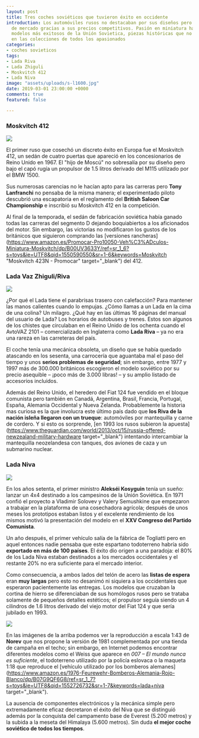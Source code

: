 ```yaml
---
layout: post
title: Tres coches soviéticos que tuvieron éxito en occidente
introduction: Los automóviles rusos no destacaban por sus diseños pero ganaron nichos
  de mercado gracias a sus precios competitivos. Pasión en miniatura ha reunido los
  modelos más exitosos de la Unión Sovietica, piezas históricas que no pueden faltar
  en las colecciones de todos los apasionados
categories:
- coches sovieticos
tags:
- Lada Riva
- Lada Zhiguli
- Moskvitch 412
- Lada Niva
image: "assets/uploads/s-l1600.jpg"
date: 2019-03-01 23:00:00 +0000
comments: true
featured: false

---
```

### Moskvitch 412

<img src="https://i.ebayimg.com/images/g/6s4AAOSwzGBb5fZH/s-l1600.jpg" class="responsive-img center">

El primer ruso que cosechó un discreto éxito en Europa fue el Moskvitch 412, un sedán de cuatro puertas que apareció en los concesionarios de Reino Unido en 1967. El "hijo de Moscú" no sobresalía por su diseño pero bajo el capó rugía un propulsor de 1.5 litros derivado del M115 utilizado por el BMW 1500.

Sus numerosas carencias no le hacían apto para las carreras pero **Tony Lanfranchi** no pensaba de la misma manera; el experimentado piloto descubrió una escapatoria en el reglamento del **British Saloon Car Championship** e inscribió su Moskvitch 412 en la competición.

Al final de la temporada, el sedán de fabricación soviética había ganado todas las carreras del segmento D dejando boquiabiertos a los aficionados del motor. Sin embargo, las victorias no modificaron los gustos de los británicos que siguieron comprando las [versiones rancheras](https://www.amazon.es/Promocar-Pro10050-Veh%C3%ADculos-Miniatura-Moskvitch/dp/B00UV3633Y/ref=sr_1_6?s=toys&ie=UTF8&qid=1550590550&sr=1-6&keywords=Moskvitch "Moskvitch 423N - Promocar" target="_blank") del 412.

### Lada Vaz Zhiguli/Riva

<img src="https://images-na.ssl-images-amazon.com/images/I/41cT1lRpPKL.jpg" class="responsive-img center">

¿Por qué el Lada tiene el parabrisas trasero con calefacción? Para mantener las manos calientes cuando lo empujas. ¿Cómo llamas a un Lada en la cima de una colina? Un milagro. ¿Qué hay en las últimas 16 páginas del manual del usuario de Lada? Los horarios de autobuses y trenes. Estos son algunos de los chistes que circulaban en el Reino Unido de los ochenta cuando el AvtoVAZ 2101 – comercializado en Inglaterra como **Lada Riva** – ya no era una rareza en las carreteras del país.

El coche tenía una mecánica obsoleta, un diseño que se había quedado atascando en los sesenta, una carrocería que aguantaba mal el paso del tiempo y unos **serios problemas de seguridad**; sin embargo, entre 1977 y 1997 más de 300.000 británicos escogieron el modelo soviético por su precio asequible – ¡poco más de 3.000 libras! – y su amplio listado de accesorios incluidos.

Además del Reino Unido, el heredero del Fiat 124 fue vendido en el bloque comunista pero también en Canadá, Argentina, Brasil, Francia, Portugal, España, Alemania Occidental y Nueva Zelanda. Probablemente la historia mas curiosa es la que involucra este último país dado que **los Riva de la nación isleña llegaron con un trueque**: automóviles por mantequilla y carne de cordero. Y si esto os sorprende, [en 1993 los rusos subieron la apuesta](https://www.theguardian.com/world/2013/oct/15/russia-offered-newzealand-military-hardware target="_blank") intentando intercambiar la mantequilla neozelandesa con tanques, dos aviones de caza y un submarino nuclear.

### Lada Niva

<img src="https://images-na.ssl-images-amazon.com/images/I/61W15F6h7RL._SL1000_.jpg" class="responsive-img center">

En los años setenta, el primer ministro **Alekséi Kosyguin** tenía un sueño: lanzar un 4x4 destinado a los campesinos de la Unión Soviética. En 1971 confió el proyecto a Vladimir Solovev y Valery Semushkine que empezaron a trabajar en la plataforma de una cosechadora agrícola; después de unos meses los prototipos estaban listos y el excelente rendimiento de los mismos motivó la presentación del modelo en el **XXV Congreso del Partido Comunista**.

Un año después, el primer vehículo salía de la fábrica de Togliatti pero en aquel entonces nadie pensaba que este espartano todoterreno habría sido **exportado en más de 100 países**. El éxito dio origen a una paradoja: el 80% de los Lada Niva estaban destinados a los mercados occidentales y el restante 20% no era suficiente para el mercado interior.

Como consecuencia, a ambos lados del telón de acero las **listas de espera** eran **muy largas** pero esto no desanimó ni siquiera a los occidentales que esperaron pacientemente las entregas. Los modelos que cruzaban la cortina de hierro se diferenciaban de sus homólogos rusos pero se trataba solamente de pequeños detalles estéticos; el propulsor seguía siendo un 4 cilindros de 1.6 litros derivado del viejo motor del Fiat 124 y que sería jubilado en 1993.

<img src="https://images-na.ssl-images-amazon.com/images/I/619uIaOsHyL._SL1000_.jpg" class="responsive-img center">

En las imágenes de la arriba podemos ver la reproducción a escala 1:43 de **Norev** que nos propone la versión de 1981 complementada por una tienda de campaña en el techo; sin embargo, en Internet podemos encontrar diferentes modelos como el Weiss que aparece en _007 – El mundo nunca es suficiente_, el todoterreno utilizado por la policía eslovaca o la maqueta 1:18 que reproduce el [vehículo utilizado por los bomberos alemanes](https://www.amazon.es/1976-Feurewehr-Bomberos-Alemania-Rojo-Blanco/dp/B07G9QF6G8/ref=sr_1_7?s=toys&ie=UTF8&qid=1552726732&sr=1-7&keywords=lada+niva target="_blank").

La ausencia de componentes electrónicos y la mecánica simple pero extremadamente eficaz decretaron el éxito del Niva que se distinguió además por la conquista del campamento base de Everest (5.200 metros) y la subida a la meseta del Himalaya (5.600 metros). Sin duda **el mejor coche soviético de todos los tiempos**.